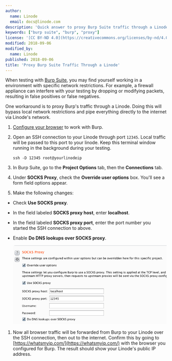 ```yaml
---
author:
  name: Linode
  email: docs@linode.com
description: 'Quick answer to proxy Burp Suite traffic through a Linode.'
keywords: ["burp suite", "burp", "proxy"]
license: '[CC BY-ND 4.0](https://creativecommons.org/licenses/by-nd/4.0)'
modified: 2018-09-06
modified_by:
  name: Linode
published: 2018-09-06
title: 'Proxy Burp Suite Traffic Through a Linode'
---
```


When testing with [Burp Suite](https://portswigger.net/burp), you may find yourself working in a environment with specific network restrictions. For example, a firewall appliance can interfere with your testing by dropping or modifying packets, resulting in false positives or false negatives.

One workaround is to proxy Burp's traffic through a Linode. Doing this will bypass local network restrictions and pipe everything directly to the internet via Linode's network.

1. [Configure your browser](https://support.portswigger.net/customer/portal/articles/1783055-configuring-your-browser-to-work-with-burp) to work with Burp.

1.  Open an SSH connection to your Linode through port `12345`. Local traffic will be passed to this port to your linode. Keep this terminal window running in the background during your testing.

        ssh -D 12345 root@yourlinodeip

1.  In Burp Suite, go to the **Project Options** tab, then the **Connections** tab.

1.  Under **SOCKS Proxy**, check the **Override user options** box. You'll see a form field options appear.

1.  Make the following changes:

 - Check **Use SOCKS proxy**.

 - In the field labeled **SOCKS proxy host**, enter **localhost**.

 - In the field labeled **SOCKS proxy port**, enter the port number you started the SSH connection to above.

 - Enable **Do DNS lookups over SOCKS proxy**.

    ![Burp Suite proxy settings](burp-proxy-settings.png)

1.  Now all browser traffic will be forwarded from Burp to your Linode over the SSH connection, then out to the internet. Confirm this by going to [https://whatsmyip.com/](https://whatsmyip.com/) with the browser you configured for Burp. The result should show your Linode's public IP address.

